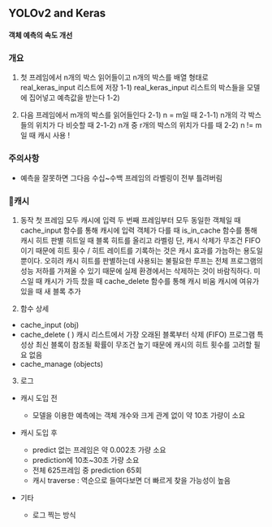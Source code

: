 ## YOLOv2 and Keras
#### 객체 예측의 속도 개선

### 개요
1. 첫 프레임에서 n개의 박스 읽어들이고 n개의 박스를 배열 형태로 real_keras_input 리스트에 저장
    1-1) real_keras_input 리스트의 박스들을 모델에 집어넣고 예측값을 받는다
    1-2)

2. 다음 프레임에서 m개의 박스를 읽어들인다
    2-1) n = m일 때
        2-1-1) n개의 각 박스들의 위치가 다 비슷할 때
        2-1-2) n개 중 r개의 박스의 위치가 다를 때
    2-2) n != m일 때
        캐시 사용 !

### 주의사항
* 예측을 잘못하면 그다음 수십~수백 프레임의 라벨링이 전부 틀려버림

### 캐시
1. 동작
    첫 프레임
        모두 캐시에 입력
    두 번째 프레임부터
        모두 동일한 객체일 때
            cache_input 함수를 통해 캐시에 입력
        객체가 다를 때
            is_in_cache 함수를 통해 캐시 히트 판별
                히트일 때
                    블록 히트를 올리고 라벨링
                    단, 캐시 삭제가 무조건 FIFO 이기 때문에 히트 횟수 / 히트 레이트를 기록하는 것은 캐시 효과를 가늠하는 용도일 뿐이다. 오히려 캐시 히트를 판별하는데 사용되는 불필요한 루프는 전체 프로그램의 성능 저하를 가져올 수 있기 때문에 실제 환경에서는 삭제하는 것이 바람직하다.
                미스일 때
                    캐시가 가득 찼을 때
                        cache_delete 함수를 통해 캐시 비움
                    캐시에 여유가 있을 때
                        새 블록 추가

2. 함수 상세
* cache_input (obj)
* cache_delete ( )
    캐시 리스트에서 가장 오래된 블록부터 삭제 (FIFO)
    프로그램 특성상 최신 블록이 참조될 확률이 무조건 높기 때문에 캐시의 히트 횟수를 고려할 필요 없음
* cache_manage (objects)

3. 로그
* 캐시 도입 전
    - 모델을 이용한 예측에는 객체 개수와 크게 관계 없이 약 10초 가량이 소요

* 캐시 도입 후
    - predict 없는 프레임은 약 0.002초 가량 소요
    - prediction에 10초~30초 가량 소요
    - 전체 625프레임 중 prediction 65회
    - 캐시 traverse : 역순으로 들여다보면 더 빠르게 찾을 가능성이 높음

* 기타
    - 로그 찍는 방식